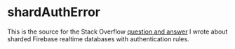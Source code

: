 # shardAuthError
This is the source for the Stack Overflow [question and answer](https://stackoverflow.com/a/58844843/581848) I wrote about sharded Firebase realtime databases with authentication rules.
